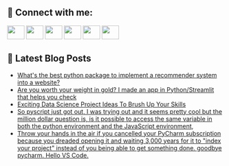 ## 🔎 Connect with me:
[<img height="32" width="40" src="https://cdn.jsdelivr.net/npm/simple-icons@v5/icons/telegram.svg" />](https://t.me/bullbesh)
[<img height="32" width="40" src="https://cdn.jsdelivr.net/npm/simple-icons@v5/icons/vk.svg" />](https://vk.com/bullbesh)
[<img height="32" width="40" src="https://cdn.jsdelivr.net/npm/simple-icons@v5/icons/twitter.svg" />](https://twitter.com/bullbesh1)
[<img height="32" width="40" src="https://cdn.jsdelivr.net/npm/simple-icons@v5/icons/instagram.svg" />](https://www.instagram.com/bullbesh)
[<img height="32" width="40" src="https://cdn.jsdelivr.net/npm/simple-icons@v5/icons/reddit.svg" />](https://www.reddit.com/user/bullbesh)
[<img height="32" width="40" src="https://cdn.jsdelivr.net/npm/simple-icons@v5/icons/youtube.svg" />](https://www.youtube.com/channel/UCtfjRs6uzgq5mfm8S06WTcg)

## 📕 Latest Blog Posts
<!-- BLOG-POST-LIST:START -->
- [What&#39;s the best python package to implement a recommender system into a website?](https://www.reddit.com/r/Python/comments/uix5w4/whats_the_best_python_package_to_implement_a/)
- [Are you worth your weight in gold? I made an app in Python/Streamlit that helps you check](https://www.reddit.com/r/Python/comments/uiwe83/are_you_worth_your_weight_in_gold_i_made_an_app/)
- [Exciting Data Science Project Ideas To Brush Up Your Skills](https://www.reddit.com/r/Python/comments/uiw79j/exciting_data_science_project_ideas_to_brush_up/)
- [So pyscript just got out, I was trying out and it seems pretty cool but the million dollar question is, is it possible to access the same variable in both the python environment and the JavaScript environment,](https://www.reddit.com/r/Python/comments/uiw0xq/so_pyscript_just_got_out_i_was_trying_out_and_it/)
- [Throw your hands in the air if you cancelled your PyCharm subscription because you dreaded opening it and waiting 3,000 years for it to &quot;index your project&quot; instead of you being able to get something done. goodbye pycharm. Hello VS Code.](https://www.reddit.com/r/Python/comments/uivtiq/throw_your_hands_in_the_air_if_you_cancelled_your/)
<!-- BLOG-POST-LIST:END -->
